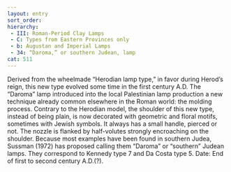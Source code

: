 ```yaml
---
layout: entry
sort_order:
hierarchy:
 - III: Roman-Period Clay Lamps
 - C: Types from Eastern Provinces only
 - b: Augustan and Imperial Lamps
 - 34: “Daroma,” or southern Judean, lamp
cat: 511
---
```


Derived from the wheelmade “Herodian lamp type,” in favor during Herod’s reign, this new type evolved some time in the first century A.D. The “Daroma” lamp introduced into the local Palestinian lamp production a new technique already common elsewhere in the Roman world: the molding process. Contrary to the Herodian model, the shoulder of this new type, instead of being plain, is now decorated with geometric and floral motifs, sometimes with Jewish symbols. It always has a small handle, pierced or not. The nozzle is flanked by half-volutes strongly encroaching on the shoulder. Because most examples have been found in southern Judea, Sussman (1972) has proposed calling them “Daroma” or “southern” Judean lamps. They correspond to Kennedy type 7 and Da Costa type 5. Date: End of first to second century A.D.(?).
